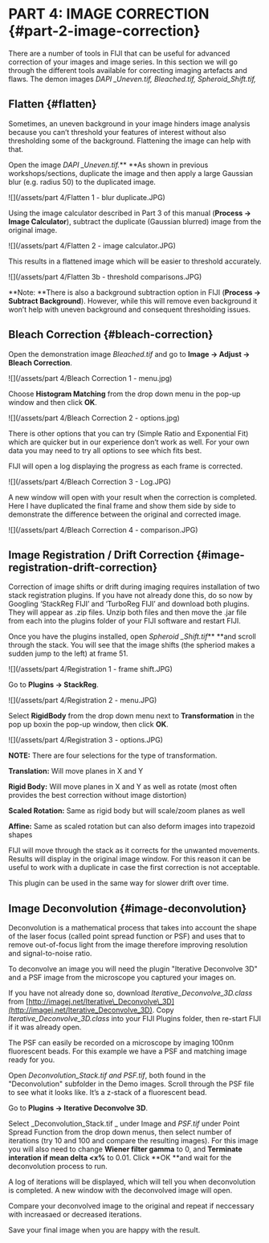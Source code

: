 # PART 4: IMAGE CORRECTION {#part-2-image-correction}

There are a number of tools in FIJI that can be useful for advanced correction of your images and image series. In this section we will go through the different tools available for correcting imaging artefacts and flaws. The demon images _DAPI \_Uneven.tif, Bleached.tif, Spheroid\_Shift.tif,_

## Flatten {#flatten}

Sometimes, an uneven background in your image hinders image analysis because you can’t threshold your features of interest without also thresholding some of the background. Flattening the image can help with that.

Open the image _DAPI \_Uneven.tif._** **As shown in previous workshops/sections, duplicate the image and then apply a large Gaussian blur \(e.g. radius 50\) to the duplicated image.

![](/assets/part 4/Flatten 1 - blur duplicate.JPG)

Using the image calculator described in Part 3 of this manual \(**Process -&gt; Image Calculator**\), subtract the duplicate \(Gaussian blurred\) image from the original image.

![](/assets/part 4/Flatten 2 - image calculator.JPG)

This results in a flattened image which will be easier to threshold accurately.

![](/assets/part 4/Flatten 3b - threshold comparisons.JPG)

**Note: **There is also a background subtraction option in FIJI \(**Process -&gt; Subtract Background**\). However, while this will remove even background it won’t help with uneven background and consequent thresholding issues.

## Bleach Correction {#bleach-correction}

Open the demonstration image _Bleached.tif_ and go to **Image -&gt; Adjust -&gt; Bleach Correction**.

![](/assets/part 4/Bleach Correction 1 - menu.jpg)

Choose **Histogram Matching** from the drop down menu in the pop-up window and then click **OK**.

![](/assets/part 4/Bleach Correction 2 - options.jpg)

There is other options that you can try \(Simple Ratio and Exponential Fit\) which are quicker but in our experience don’t work as well. For your own data you may need to try all options to see which fits best.

FIJI will open a log displaying the progress as each frame is corrected.

![](/assets/part 4/Bleach Correction 3 - Log.JPG)

A new window will open with your result when the correction is completed. Here I have duplicated the final frame and show them side by side to demonstrate the difference between the original and corrected image.

![](/assets/part 4/Bleach Correction 4 - comparison.JPG)

## Image Registration / Drift Correction {#image-registration-drift-correction}

Correction of image shifts or drift during imaging requires installation of two stack registration plugins. If you have not already done this, do so now by Googling ‘StackReg FIJI’ and ‘TurboReg FIJI’ and download both plugins. They will appear as .zip files. Unzip both files and then move the .jar file from each into the plugins folder of your FIJI software and restart FIJI.

Once you have the plugins installed, open _Spheroid \_Shift.tif_** **and scroll through the stack. You will see that the image shifts \(the spheriod makes a sudden jump to the left\) at frame 51.

![](/assets/part 4/Registration 1 - frame shift.JPG)

Go to **Plugins -&gt; StackReg**.

![](/assets/part 4/Registration 2 - menu.JPG)

Select **RigidBody** from the drop down menu next to **Transformation** in the pop up boxin the pop-up window, then click **OK**.

![](/assets/part 4/Registration 3 - options.JPG)

**NOTE:** There are four selections for the type of transformation.

**Translation:** Will move planes in X and Y

**Rigid Body:** Will move planes in X and Y as well as rotate \(most often provides the best correction without image distortion\)

**Scaled Rotation:** Same as rigid body but will scale/zoom planes as well

**Affine:** Same as scaled rotation but can also deform images into trapezoid shapes

FIJI will move through the stack as it corrects for the unwanted movements. Results will display in the original image window. For this reason it can be useful to work with a duplicate in case the first correction is not acceptable.

This plugin can be used in the same way for slower drift over time.

## Image Deconvolution {#image-deconvolution}

Deconvolution is a mathematical process that takes into account the shape of the laser focus \(called point spread function or PSF\) and uses that to remove out-of-focus light from the image therefore improving resolution and signal-to-noise ratio.

To deconvolve an image you will need the plugin "Iterative Deconvolve 3D" and a PSF image from the microscope you captured your images on.

If you have not already done so, download _Iterative\_Deconvolve\_3D.class_ from [http://imagej.net/Iterative\_Deconvolve\_3D](http://imagej.net/Iterative_Deconvolve_3D). Copy _Iterative\_Deconvolve\_3D.class_ into your FIJI Plugins folder, then re-start FIJI if it was already open.

The PSF can easily be recorded on a microscope by imaging 100nm fluorescent beads. For this example we have a PSF and matching image ready for you.

Open _Deconvolution\_Stack.tif and PSF.tif_, both found in the "Deconvolution" subfolder in the Demo images. Scroll through the PSF file to see what it looks like. It’s a z-stack of a fluorescent bead.

Go to **Plugins -&gt; Iterative Deconvolve 3D**.

Select _Deconvolution\_Stack.tif _ under Image and _PSF.tif_ under Point Spread Function from the drop down menus, then select number of iterations \(try 10 and 100 and compare the resulting images\). For this image you will also need to change **Wiener filter gamma** to 0, and **Terminate interation if mean delta &lt;x%** to 0.01. Click **OK **and wait for the deconvolution process to run.

A log of iterations will be displayed, which will tell you when deconvolution is completed. A new window with the deconvolved image will open.

Compare your deconvolved image to the original and repeat if neccessary with increasaed or decreased iterations.

Save your final image when you are happy with the result.

